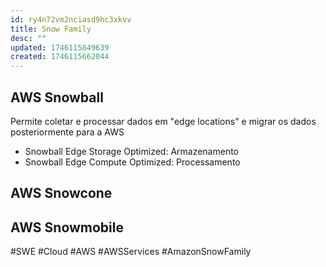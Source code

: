 ```yaml
---
id: ry4n72vm2nciasd9hc3xkvv
title: Snow Family
desc: ""
updated: 1746115849639
created: 1746115662044
---
```


## AWS Snowball

Permite coletar e processar dados em "edge locations" e migrar os dados posteriormente para a AWS

- Snowball Edge Storage Optimized: Armazenamento
- Snowball Edge Compute Optimized: Processamento

## AWS Snowcone

## AWS Snowmobile

#SWE #Cloud #AWS #AWSServices #AmazonSnowFamily
